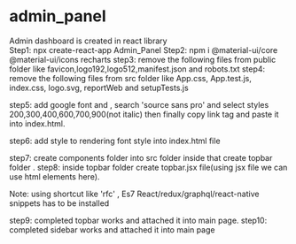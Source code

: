 # admin_panel
Admin dashboard is created in react library  
Step1: npx create-react-app Admin_Panel 
Step2: npm i @material-ui/core @material-ui/icons recharts 
step3: remove the following files from public folder like favicon,logo192,logo512,manifest.json and robots.txt 
step4: remove the following files from src folder like App.css, App.test.js, index.css, logo.svg, reportWeb and setupTests.js

step5: add google font and , search 'source sans pro' and select styles 200,300,400,600,700,900(not italic) then finally copy link tag and paste it into index.html.

step6: add style to rendering font style into index.html file

step7: create components folder into src folder inside that create topbar folder . step8: inside topbar folder create topbar.jsx file(using jsx file we can use html elements here).

Note: using shortcut like 'rfc' , Es7 React/redux/graphql/react-native snippets has to be installed

step9: completed topbar works and attached it into main page. 
step10: completed sidebar works  and attached it into main page
